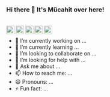 ### Hi there 👋 It's Mücahit over here! 
 
 <br/>

<a href="https://www.linkedin.com/in/m%C3%BCcahit-eren-%C3%B6zkur-568475177/">
  <img align="left" alt="Mücahit's Linkedin" width="22px" src="https://cdn.jsdelivr.net/npm/simple-icons@v3/icons/linkedin.svg" />
</a>
<a href="https://www.instagram.com/mucahiterenozkur/">
  <img align="left" alt="Mücahit's Instagram" width="22px" src="https://cdn.jsdelivr.net/npm/simple-icons@v3/icons/instagram.svg" />
</a>
<a href="https://www.facebook.com/mucahiteren.ozkur">
  <img align="left" alt="Mücahit's Facebook" width="22px" src="https://cdn.jsdelivr.net/npm/simple-icons@v3/icons/facebook.svg" />
</a>
<a href="https://discord.gg/gR8HXM">
  <img align="left" alt="Mücahit's Discord" width="22px" src="https://cdn.jsdelivr.net/npm/simple-icons@v3/icons/discord.svg" />
</a>
<a href="https://steamcommunity.com/profiles/76561198164201767">
  <img align="left" alt="Mücahit's Steam" width="22px" src="https://cdn.jsdelivr.net/npm/simple-icons@v3/icons/steam.svg" />
</a>


<br />


<!--
**mucahiterenozkur/mucahiterenozkur** is a ✨ _special_ ✨ repository because its `README.md` (this file) appears on your GitHub profile.
-->


- 🔭 I’m currently working on ...
- 🌱 I’m currently learning ...
- 👯 I’m looking to collaborate on ...
- 🤔 I’m looking for help with ...
- 💬 Ask me about ...
- 📫 How to reach me: ...
- 😄 Pronouns: ...
- ⚡ Fun fact: ...
